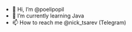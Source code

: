 - 👋 Hi, I’m @poelipopil
- 🌱 I’m currently learning Java
- 📫 How to reach me @nick_tsarev (Telegram)

<!---
poelipopil/poelipopil is a ✨ special ✨ repository because its `README.md` (this file) appears on your GitHub profile.
You can click the Preview link to take a look at your changes.
--->
